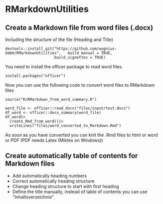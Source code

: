 # RMarkdownUtilities
## Create a Markdown file from word files (.docx) 
Including the structure of the file (Heading and Title)

```
devtools::install_git("https://github.com/wagnius-GmbH/RMarkdownUtilities",   build_manual = TRUE,
                      build_vignettes = TRUE)

```


You need to install the officer package to read word files.

```
install.packages("officer")
```
Now you can use the following code to convert word files to RMarkdown files
```
source("R/RMarkdown_from_word_summary.R")

word_file <- officer::read_docx("files/input/test.docx")
df_word <- officer::docx_summary(word_file)
df_word|>
  create_Rmd_from_word()|>
  writeLines("files/word_converted_to_Markdown.Rmd")
```
As soon as you have converted you can knit the .Rmd files to html or word or PDF (PDF needs Latex (Miktex on Windows))

## Create automatically table of contents for Markdown files

-   Add automatically heading numbers
-   Correct automatically heading structure 
-   Change heading structure to start with first heading 
-   Define the title manually, instead of table of contents you can use "Inhaltsverzeichnis"
